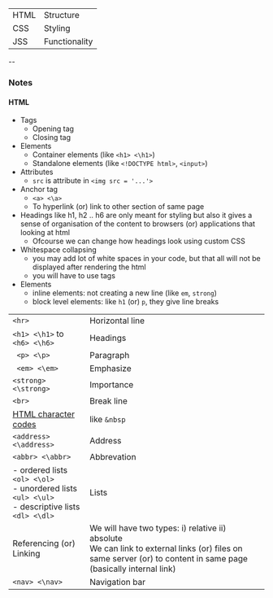 
| | | 
|:--|:--|
| HTML | Structure |
| CSS  | Styling   |
| JSS  | Functionality |

--
### Notes
#### HTML
- Tags
    - Opening tag
    - Closing tag
- Elements
    - Container elements (like ```<h1> <\h1>```)
    - Standalone elements (like ```<!DOCTYPE html>```, ```<input>```)
- Attributes
    - ```src``` is attribute in ```<img src = '...'>```
- Anchor tag
    - ```<a> <\a>```
    - To hyperlink (or) link to other section of same page
- Headings like h1, h2 .. h6 are only meant for styling but also it gives a sense of organisation of the content to browsers (or) applications that looking at html
    - Ofcourse we can change how headings look using custom CSS
- Whitespace collapsing
    - you may add lot of white spaces in your code, but that all will not be displayed after rendering the html
    - you will have to use tags
- Elements
    - inline elements: not creating a new line (like ```em```, ```strong```)
    - block level elements: like ```h1``` (or) ```p```, they give line breaks

| | |
|:--|:--|
| ```<hr>``` | Horizontal line |
| ```<h1> <\h1>``` to ```<h6> <\h6>``` | Headings | 
| ``` <p> <\p>``` | Paragraph
| ``` <em> <\em>``` | Emphasize |
| ``` <strong> <\strong> ``` | Importance |
| ``` <br> ``` | Break line |
| [HTML character codes](https://html.spec.whatwg.org/multipage/named-characters.html#named-character-references) | like ```&nbsp``` |
| ``` <address> <\address> ``` | Address |
| ``` <abbr> <\abbr> ``` | Abbrevation |
| - ordered lists ```<ol> <\ol>``` <br> - unordered lists ```<ul> <\ul>``` <br> - descriptive lists ```<dl> <\dl>``` | Lists |
| Referencing (or) Linking | We will have two types: i) relative ii) absolute <br> We can link to external links (or) files on same server (or) to content in same page (basically internal link)|
| ```<nav> <\nav>``` | Navigation bar |
